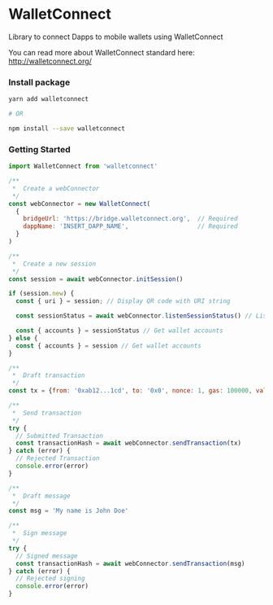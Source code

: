 # WalletConnect

Library to connect Dapps to mobile wallets using WalletConnect

You can read more about WalletConnect standard here: http://walletconnect.org/

### Install package

```bash
yarn add walletconnect

# OR

npm install --save walletconnect
```

### Getting Started

```js
import WalletConnect from 'walletconnect'

/**
 *  Create a webConnector
 */
const webConnector = new WalletConnect(
  {
    bridgeUrl: 'https://bridge.walletconnect.org',  // Required
    dappName: 'INSERT_DAPP_NAME',                   // Required
  }
)

/**
 *  Create a new session
 */
const session = await webConnector.initSession()

if (session.new) {
  const { uri } = session; // Display QR code with URI string

  const sessionStatus = await webConnector.listenSessionStatus() // Listen to session status

  const { accounts } = sessionStatus // Get wallet accounts
} else {
  const { accounts } = session // Get wallet accounts
}

/**
 *  Draft transaction
 */
const tx = {from: '0xab12...1cd', to: '0x0', nonce: 1, gas: 100000, value: 0, data: '0x0'}

/**
 *  Send transaction
 */
try {
  // Submitted Transaction
  const transactionHash = await webConnector.sendTransaction(tx)
} catch (error) {
  // Rejected Transaction
  console.error(error)
}

/**
 *  Draft message
 */
const msg = 'My name is John Doe'

/**
 *  Sign message
 */
try {
  // Signed message
  const transactionHash = await webConnector.sendTransaction(msg)
} catch (error) {
  // Rejected signing
  console.error(error)
}
```
